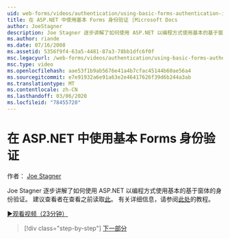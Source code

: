 ```yaml
---
uid: web-forms/videos/authentication/using-basic-forms-authentication-in-aspnet
title: 在 ASP.NET 中使用基本 Forms 身份验证 |Microsoft Docs
author: JoeStagner
description: Joe Stagner 逐步讲解了如何使用 ASP.NET 以编程方式使用基本的基于窗体的身份验证。 建议查看者阅读此开始之前 。
ms.author: riande
ms.date: 07/16/2008
ms.assetid: 5356f9f4-63a5-4481-87a3-78bb1dfc6f0f
msc.legacyurl: /web-forms/videos/authentication/using-basic-forms-authentication-in-aspnet
msc.type: video
ms.openlocfilehash: aae53f1b9ab5676e41a4b7cfac45144b60ae56a4
ms.sourcegitcommit: e7e91932a6e91a63e2e46417626f39d6b244a3ab
ms.translationtype: MT
ms.contentlocale: zh-CN
ms.lasthandoff: 03/06/2020
ms.locfileid: "78455720"
---
```

# <a name="using-basic-forms-authentication-in-aspnet"></a>在 ASP.NET 中使用基本 Forms 身份验证

作者： [Joe Stagner](https://github.com/JoeStagner)

Joe Stagner 逐步讲解了如何使用 ASP.NET 以编程方式使用基本的基于窗体的身份验证。 建议查看者在查看之前读取[此](../../overview/older-versions-security/introduction/security-basics-and-asp-net-support-vb.md)。 有关详细信息，请参阅[此处](../../overview/older-versions-security/introduction/an-overview-of-forms-authentication-vb.md)的教程。

[&#9654;观看视频（23分钟）](https://channel9.msdn.com/Blogs/ASP-NET-Site-Videos/using-basic-forms-authentication-in-aspnet)

> [!div class="step-by-step"]
> [下一部分](how-to-change-the-forms-authentication-properties.md)
